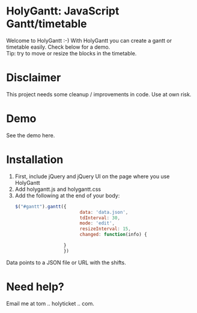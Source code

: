 # HolyGantt: JavaScript Gantt/timetable
Welcome to HolyGantt :-) With HolyGantt you can create a gantt or timetable easily. Check below for a demo. <br />
Tip: try to move or resize the blocks in the timetable.
# Disclaimer
This project needs some cleanup / improvements in code. Use at own risk.
# Demo
See the demo here.
# Installation
1. First, include jQuery and jQuery UI on the page where you use HolyGantt
2. Add holygantt.js and holygantt.css
3. Add the following at the end of your body:
    ```javascript
    $("#gantt").gantt({
                            data: 'data.json',
                            tdInterval: 30,
                            mode: 'edit',
                            resizeInterval: 15,
                            changed: function(info) {

                      }
                      })
    ```
  Data points to a JSON file or URL with the shifts.

# Need help?
Email me at tom .. holyticket .. com.
